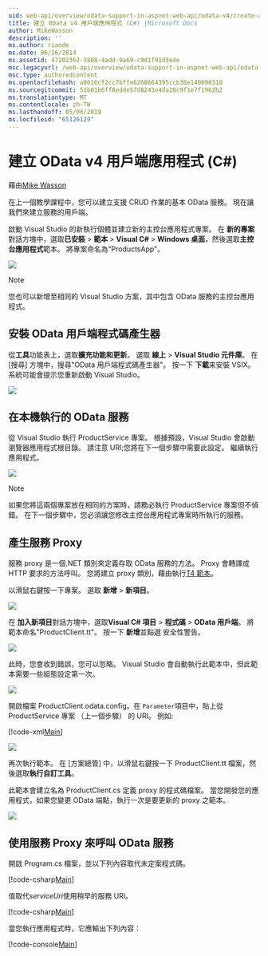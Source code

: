 ```yaml
---
uid: web-api/overview/odata-support-in-aspnet-web-api/odata-v4/create-an-odata-v4-client-app
title: 建立 OData v4 用戶端應用程式 (C#) |Microsoft Docs
author: MikeWasson
description: ''
ms.author: riande
ms.date: 06/26/2014
ms.assetid: 47202362-3808-4add-9a69-c9d1f91d5e4e
msc.legacyurl: /web-api/overview/odata-support-in-aspnet-web-api/odata-v4/create-an-odata-v4-client-app
msc.type: authoredcontent
ms.openlocfilehash: a0016cf2cc7bffe6268664395ccb38e140090310
ms.sourcegitcommit: 51b01b6ff8edde57d8243e4da28c9f1e7f1962b2
ms.translationtype: MT
ms.contentlocale: zh-TW
ms.lasthandoff: 05/06/2019
ms.locfileid: "65126129"
---
```

# <a name="create-an-odata-v4-client-app-c"></a>建立 OData v4 用戶端應用程式 (C#)

藉由[Mike Wasson](https://github.com/MikeWasson)

在上一個教學課程中，您可以建立支援 CRUD 作業的基本 OData 服務。 現在讓我們來建立服務的用戶端。

啟動 Visual Studio 的新執行個體並建立新的主控台應用程式專案。 在 **新的專案**對話方塊中，選取**已安裝** &gt; **範本** &gt; **Visual C#** &gt; **Windows 桌面**，然後選取**主控台應用程式**範本。 將專案命名為&quot;ProductsApp&quot;。

![](create-an-odata-v4-client-app/_static/image1.png)

> [!NOTE]
> 您也可以新增至相同的 Visual Studio 方案，其中包含 OData 服務的主控台應用程式。

## <a name="install-the-odata-client-code-generator"></a>安裝 OData 用戶端程式碼產生器

從**工具**功能表上，選取**擴充功能和更新**。 選取 **線上** &gt; **Visual Studio 元件庫**。 在 [搜尋] 方塊中，搜尋&quot;OData 用戶端程式碼產生器&quot;。 按一下 **下載**来安裝 VSIX。 系統可能會提示您重新啟動 Visual Studio。

[![](create-an-odata-v4-client-app/_static/image3.png)](create-an-odata-v4-client-app/_static/image2.png)

## <a name="run-the-odata-service-locally"></a>在本機執行的 OData 服務

從 Visual Studio 執行 ProductService 專案。 根據預設，Visual Studio 會啟動瀏覽器應用程式根目錄。 請注意 URI;您將在下一個步驟中需要此設定。 繼續執行應用程式。

![](create-an-odata-v4-client-app/_static/image4.png)

> [!NOTE]
> 如果您將這兩個專案放在相同的方案時，請務必執行 ProductService 專案但不偵錯。 在下一個步驟中，您必須讓您修改主控台應用程式專案時所執行的服務。

## <a name="generate-the-service-proxy"></a>產生服務 Proxy

服務 proxy 是一個.NET 類別來定義存取 OData 服務的方法。 Proxy 會轉譯成 HTTP 要求的方法呼叫。 您將建立 proxy 類別，藉由執行[T4 範本](https://msdn.microsoft.com/library/bb126445.aspx)。

以滑鼠右鍵按一下專案。 選取 **新增** &gt; **新項目**。

![](create-an-odata-v4-client-app/_static/image5.png)

在 **加入新項目**對話方塊中，選取**Visual C# 項目** &gt; **程式碼** &gt; **OData 用戶端**。 將範本命名&quot;ProductClient.tt&quot;。 按一下 **新增**並點選 安全性警告。

[![](create-an-odata-v4-client-app/_static/image7.png)](create-an-odata-v4-client-app/_static/image6.png)

此時，您會收到錯誤，您可以忽略。 Visual Studio 會自動執行此範本中，但此範本需要一些組態設定第一次。

[![](create-an-odata-v4-client-app/_static/image9.png)](create-an-odata-v4-client-app/_static/image8.png)

開啟檔案 ProductClient.odata.config。在 `Parameter`項目中，貼上從 ProductService 專案 （上一個步驟） 的 URI。 例如: 

[!code-xml[Main](create-an-odata-v4-client-app/samples/sample1.xml)]

[![](create-an-odata-v4-client-app/_static/image11.png)](create-an-odata-v4-client-app/_static/image10.png)

再次執行範本。 在 [方案總管] 中，以滑鼠右鍵按一下 ProductClient.tt 檔案，然後選取**執行自訂工具**。

此範本會建立名為 ProductClient.cs 定義 proxy 的程式碼檔案。 當您開發您的應用程式，如果您變更 OData 端點，執行一次是要更新的 proxy 之範本。

![](create-an-odata-v4-client-app/_static/image12.png)

## <a name="use-the-service-proxy-to-call-the-odata-service"></a>使用服務 Proxy 來呼叫 OData 服務

開啟 Program.cs 檔案，並以下列內容取代未定案程式碼。

[!code-csharp[Main](create-an-odata-v4-client-app/samples/sample2.cs)]

值取代*serviceUri*使用稍早的服務 URI。

[!code-csharp[Main](create-an-odata-v4-client-app/samples/sample3.cs)]

當您執行應用程式時，它應輸出下列內容：

[!code-console[Main](create-an-odata-v4-client-app/samples/sample4.cmd)]
